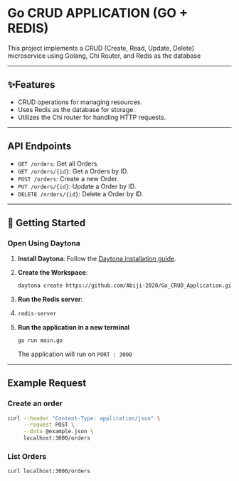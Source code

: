 

# Go CRUD APPLICATION (GO + REDIS)

This project implements a CRUD (Create, Read, Update, Delete) microservice using Golang, Chi Router, and Redis as the database

---

## ✨Features

- CRUD operations for managing resources.
- Uses Redis as the database for storage.
- Utilizes the Chi router for handling HTTP requests.

---
## API Endpoints

- `GET /orders`: Get all Orders.
- `GET /orders/{id}`: Get a Orders by ID.
- `POST /orders`: Create a new Order.
- `PUT /orders/{id}`: Update a Order by ID.
- `DELETE /orders/{id}`: Delete a Order by ID.

---

## 🚀 Getting Started  

### Open Using Daytona  

1. **Install Daytona**: Follow the [Daytona installation guide](https://www.daytona.io/docs/installation/installation/).

2. **Create the Workspace**:  
   ```bash  
   daytona create https://github.com/Abiji-2020/Go_CRUD_Application.git
   ```  
3. **Run the Redis server**:
4. ```bash
   redis-server
   ```  
5. **Run the application in  a new terminal**
   ```bash
   go run main.go
   ```
   The application will run on `PORT : 3000`
---

## Example Request 

### Create an order

```bash 
curl --header "Content-Type: application/json" \
     --request POST \
     --data @example.json \
     localhost:3000/orders
```

### List Orders
```bash
curl localhost:3000/orders
```
